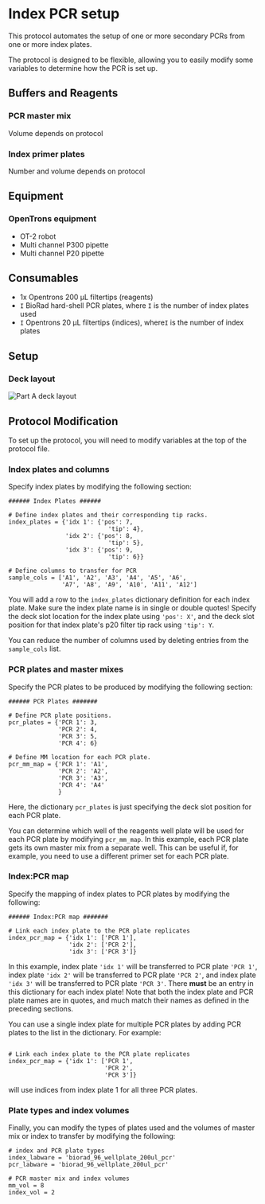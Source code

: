 # Index PCR setup

This protocol automates the setup of one or more secondary PCRs from one or more index plates.

The protocol is designed to be flexible, allowing you to easily modify some variables to determine how the PCR is set up. 


## Buffers and Reagents

### PCR master mix

Volume depends on protocol

### Index primer plates

Number and volume depends on protocol

## Equipment
### OpenTrons equipment

- OT-2 robot
- Multi channel P300 pipette
- Multi channel P20 pipette


## Consumables

- 1x Opentrons 200 µL filtertips (reagents)
- `I` BioRad hard-shell PCR plates, where `I` is the number of index plates used
- `I` Opentrons 20 µL filtertips (indices), where`I` is the number of index plates


## Setup

### Deck layout

![Part A deck layout](./deckmap_magbead_A.png)

## Protocol Modification

To set up the protocol, you will need to modify variables at the top of the protocol file. 

### Index plates and columns

Specify index plates by modifying the following section:

```
###### Index Plates ######

# Define index plates and their corresponding tip racks.
index_plates = {'idx 1': {'pos': 7,
                            'tip': 4},
                'idx 2': {'pos': 8,
                            'tip': 5},
                'idx 3': {'pos': 9,
                            'tip': 6}}

# Define columns to transfer for PCR
sample_cols = ['A1', 'A2', 'A3', 'A4', 'A5', 'A6',
               'A7', 'A8', 'A9', 'A10', 'A11', 'A12']

```

You will add a row to the `index_plates` dictionary definition for each index
plate. Make sure the index plate name is in single or double quotes! Specify
the deck slot location for the index plate using `'pos': X'`, and the deck slot
position for that index plate's p20 filter tip rack using `'tip': Y`.

You can reduce the number of columns used by deleting entries from the 
`sample_cols` list.

### PCR plates and master mixes

Specify the PCR plates to be produced by modifying the following section:

```
###### PCR Plates #######

# Define PCR plate positions.
pcr_plates = {'PCR 1': 3,
              'PCR 2': 4,
              'PCR 3': 5,
              'PCR 4': 6}

# Define MM location for each PCR plate.
pcr_mm_map = {'PCR 1': 'A1',
              'PCR 2': 'A2',
              'PCR 3': 'A3',
              'PCR 4': 'A4'
              }
```

Here, the dictionary `pcr_plates` is just specifying the deck slot position for
each PCR plate. 

You can determine which well of the reagents well plate will be used for each 
PCR plate by modifying `pcr_mm_map`. In this example, each PCR plate gets its
own master mix from a separate well. This can be useful if, for example, you 
need to use a different primer set for each PCR plate.

### Index:PCR map

Specify the mapping of index plates to PCR plates by modifying the following:

```
###### Index:PCR map #######

# Link each index plate to the PCR plate replicates
index_pcr_map = {'idx 1': ['PCR 1'],
                 'idx 2': ['PCR 2'],
                 'idx 3': ['PCR 3']}

```

In this example, index plate `'idx 1'` will be transferred to PCR plate `'PCR 1'`,  index plate `'idx 2'` will be transferred to PCR plate `'PCR 2'`,  and index plate `'idx 3'` will be transferred to PCR plate `'PCR 3'`. There **must** be an entry in this dictionary for each index plate! Note that both the index plate and PCR plate names are in quotes, and much match their names as defined in the preceding sections.

You can use a single index plate for multiple PCR plates by adding PCR plates to the list in the dictionary. For example:

```

# Link each index plate to the PCR plate replicates
index_pcr_map = {'idx 1': ['PCR 1', 
                           'PCR 2',
                           'PCR 3']}

```

will use indices from index plate 1 for all three PCR plates. 

### Plate types and index volumes

Finally, you can modify the types of plates used and the volumes of master mix or index to transfer by modifying the following:

```
# index and PCR plate types
index_labware = 'biorad_96_wellplate_200ul_pcr'
pcr_labware = 'biorad_96_wellplate_200ul_pcr'

# PCR master mix and index volumes
mm_vol = 8
index_vol = 2
```
